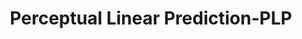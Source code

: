 ---
word: "true"

types: "word"

title: "Perceptual Linear Prediction-PLP"

categories: ['']

tags: ['Perceptual', 'Linear', 'Prediction', 'PLP']

arabic: 'التنبؤ الخطي اﻹدراكية'

arexps: []

enwords: ['Perceptual Linear Prediction-PLP']

enexps: []

arlexicons: 'ن'

enlexicons: 'P'

authors: ['Ruqayya Roshdy']

translators: ['X']

citations: 'تطبيقات أساسية في المعالجة الآلية للغة العربية'

sources: 'مركز الملك عبدالله بن عبدالعزيز الدولي لخدمة اللغة العربية'

slug: ""
---